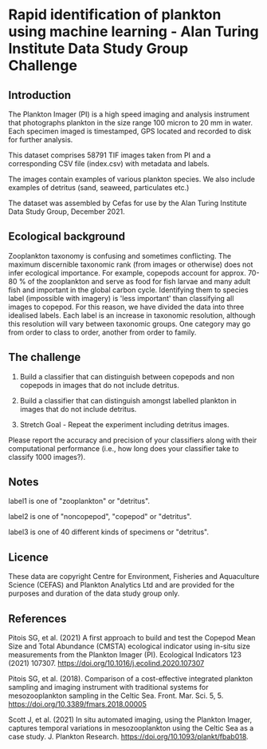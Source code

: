 # Rapid identification of plankton using machine learning - Alan Turing Institute Data Study Group Challenge

## Introduction

The Plankton Imager (PI) is a high speed imaging and analysis
instrument that photographs plankton in the size range 100 micron to
20 mm in water.  Each specimen imaged is timestamped, GPS located and
recorded to disk for further analysis.

This dataset comprises 58791 TIF images taken from PI and a
corresponding CSV file (index.csv) with metadata and labels.

The images contain examples of various plankton species. We also
include examples of detritus (sand, seaweed, particulates etc.)

The dataset was assembled by Cefas for use by the Alan Turing
Institute Data Study Group, December 2021.

## Ecological background

Zooplankton taxonomy is confusing and sometimes conflicting. The
maximum discernible taxonomic rank (from images or otherwise) does not
infer ecological importance. For example, copepods account for
approx. 70-80 % of the zooplankton and serve as food for fish larvae
and many adult fish and important in the global carbon
cycle. Identifying them to species label (impossible with imagery) is
'less important' than classifying all images to copepod. For this
reason, we have divided the data into three idealised labels. Each
label is an increase in taxonomic resolution, although this resolution
will vary between taxonomic groups. One category may go from order to
class to order, another from order to family.

## The challenge

1. Build a classifier that can distinguish between copepods and non
   copepods in images that do not include detritus.

2. Build a classifier that can distinguish amongst labelled plankton
   in images that do not include detritus.

3. Stretch Goal - Repeat the experiment including detritus images.

Please report the accuracy and precision of your classifiers along
with their computational performance (i.e., how long does your
classifier take to classify 1000 images?).

## Notes

label1 is one of "zooplankton" or "detritus".

label2 is one of "noncopepod", "copepod" or "detritus".

label3 is one of 40 different kinds of specimens or "detritus".

## Licence

These data are copyright Centre for Environment, Fisheries and
Aquaculture Science (CEFAS) and Plankton Analytics Ltd and are
provided for the purposes and duration of the data study group only.

## References

Pitois SG, et al. (2021) A first approach to build and test the
Copepod Mean Size and Total Abundance (CMSTA) ecological indicator
using in-situ size measurements from the Plankton Imager
(PI). Ecological Indicators 123
(2021) 107307. https://doi.org/10.1016/j.ecolind.2020.107307

Pitois SG, et al. (2018). Comparison of a cost-effective integrated
plankton sampling and imaging instrument with traditional systems for
mesozooplankton sampling in the Celtic
Sea. Front. Mar. Sci. 5, 5. https://doi.org/10.3389/fmars.2018.00005

Scott J, et al.  (2021) In situ automated imaging, using the Plankton
Imager, captures temporal variations in mesozooplankton using the
Celtic Sea as a case study. J. Plankton
Research. https://doi.org/10.1093/plankt/fbab018.
